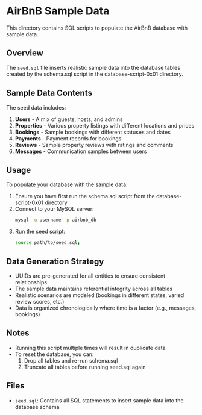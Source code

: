 # AirBnB Sample Data

This directory contains SQL scripts to populate the AirBnB database with sample data.

## Overview

The `seed.sql` file inserts realistic sample data into the database tables created by the schema.sql script in the database-script-0x01 directory.

## Sample Data Contents

The seed data includes:

1. **Users** - A mix of guests, hosts, and admins
2. **Properties** - Various property listings with different locations and prices
3. **Bookings** - Sample bookings with different statuses and dates
4. **Payments** - Payment records for bookings
5. **Reviews** - Sample property reviews with ratings and comments
6. **Messages** - Communication samples between users

## Usage

To populate your database with the sample data:

1. Ensure you have first run the schema.sql script from the database-script-0x01 directory
2. Connect to your MySQL server:
   ```bash
   mysql -u username -p airbnb_db
   ```
3. Run the seed script:
   ```bash
   source path/to/seed.sql;
   ```

## Data Generation Strategy

- UUIDs are pre-generated for all entities to ensure consistent relationships
- The sample data maintains referential integrity across all tables
- Realistic scenarios are modeled (bookings in different states, varied review scores, etc.)
- Data is organized chronologically where time is a factor (e.g., messages, bookings)

## Notes

- Running this script multiple times will result in duplicate data
- To reset the database, you can:
  1. Drop all tables and re-run schema.sql
  2. Truncate all tables before running seed.sql again

## Files

- `seed.sql`: Contains all SQL statements to insert sample data into the database schema